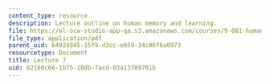 ```yaml
---
content_type: resource
description: Lecture outline on human memory and learning.
file: https://ol-ocw-studio-app-qa.s3.amazonaws.com/courses/9-081-human-memory-and-learning-fall-2002/62160c661b7518db7acd03a13f89761b_lecnote7.pdf
file_type: application/pdf
parent_uid: 64924945-15f9-d3cc-e059-34c06f6a0973
resourcetype: Document
title: Lecture 7
uid: 62160c66-1b75-18db-7acd-03a13f89761b
---
```

